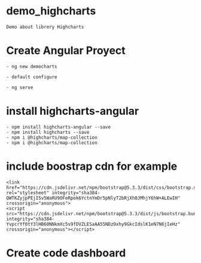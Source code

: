 # demo_highcharts
    Demo about librery Highcharts

# Create Angular Proyect

    - ng new democharts

    - default configure 

    - ng serve

# install highcharts-angular

    - npm install highcharts-angular --save
    - npm install highcharts --save
    - npm i @highcharts/map-collection
    - npm i @highcharts/map-collection

# include boostrap cdn for example
     
    <link href="https://cdn.jsdelivr.net/npm/bootstrap@5.3.3/dist/css/bootstrap.min.css" rel="stylesheet" integrity="sha384-QWTKZyjpPEjISv5WaRU9OFeRpok6YctnYmDr5pNlyT2bRjXh0JMhjY6hW+ALEwIH" crossorigin="anonymous">
    <script src="https://cdn.jsdelivr.net/npm/bootstrap@5.3.3/dist/js/bootstrap.bundle.min.js" integrity="sha384-YvpcrYf0tY3lHB60NNkmXc5s9fDVZLESaAA55NDzOxhy9GkcIdslK1eN7N6jIeHz" crossorigin="anonymous"></script>

# Create code dashboard